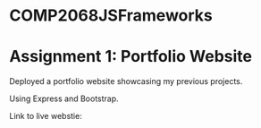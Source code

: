 # COMP2068JSFrameworks

# Assignment 1: Portfolio Website
Deployed a portfolio website showcasing my previous projects.

Using Express and Bootstrap.

Link to live webstie: 
